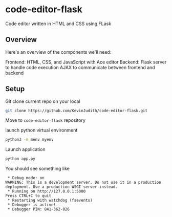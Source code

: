# code-editor-flask
Code editor written in HTML and CSS using FLask

## Overview
Here's an overview of the components we'll need:

Frontend: HTML, CSS, and JavaScript with Ace editor
Backend: Flask server to handle code execution
AJAX to communicate between frontend and backend

## Setup
Git clone current repo on your local
```bash
git clone https://github.com/KevinJudith/code-editor-flask.git
```
Move to `code-editor-flask` repository

launch python virtual environment
```bash
python3 -m menv myenv
```
Launch application
```bash
python app.py
```
You should see something like 
``` Serving Flask app 'app'
 * Debug mode: on
WARNING: This is a development server. Do not use it in a production deployment. Use a production WSGI server instead.
 * Running on http://127.0.0.1:5000
Press CTRL+C to quit
 * Restarting with watchdog (fsevents)
 * Debugger is active!
 * Debugger PIN: 841-362-026
   ```


